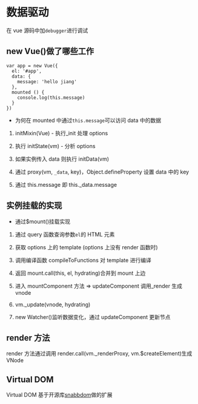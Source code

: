 # 数据驱动

在 vue 源码中加`debugger`进行调试

## new Vue()做了哪些工作

```
var app = new Vue({
  el: '#app',
  data: {
    message: 'hello jiang'
  },
  mounted () {
    console.log(this.message)
  }
})
```

- 为何在 mounted 中通过`this.message`可以访问 data 中的数据

1. initMixin(Vue) - 执行\_init 处理 options

2. 执行 initState(vm) - 分析 options

3. 如果实例传入 data 则执行 initData(vm)

4. 通过 proxy(vm, `_data`, key)，Object.defineProperty 设置 data 中的 key

5. 通过 this.message 即 this.\_data.message

## 实例挂载的实现

- 通过$mount()挂载实现

1. 通过 query 函数查询参数`el`的 HTML 元素

2. 获取 options 上的 template (options 上没有 render 函数时)

3. 调用编译函数 compileToFunctions 对 template 进行编译

4. 返回 mount.call(this, el, hydrating)合并到 mount 上边

5. 进入 mountComponent 方法 => updateComponent 调用\_render 生成 vnode

6. vm.\_update(vnode, hydrating)

7. new Watcher()监听数据变化，通过 updateComponent 更新节点

## render 方法

render 方法通过调用 render.call(vm.\_renderProxy, vm.$createElement)生成 VNode

## Virtual DOM

Virtual DOM 基于开源库[snabbdom](https://github.com/snabbdom/snabbdom)做的扩展
